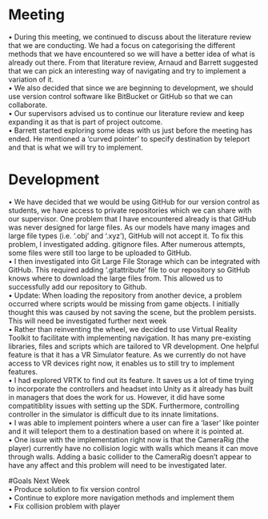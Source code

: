 <h1><a id="Meeting_0"></a>Meeting</h1>
<p>•   During this meeting, we continued to discuss about the literature review that we are conducting. We had a focus on categorising the different methods that we have encountered so we will have a better idea of what is already out there. From that literature review, Arnaud and Barrett suggested that we can pick an interesting way of navigating and try to implement a variation of it.<br>
•   We also decided that since we are beginning to development, we should use version control software like BitBucket or GitHub so that we can collaborate.<br>
•   Our supervisors advised us to continue our literature review and keep expanding it as that is part of project outcome.<br>
•   Barrett started exploring some ideas with us just before the meeting has ended. He mentioned a ‘curved pointer’ to specify destination by teleport and that is what we will try to implement.</p>
<h1><a id="Development_7"></a>Development</h1>
<p>•   We have decided that we would be using GitHub for our version control as students, we have access to private repositories which we can share with our supervisor. One problem that I have encountered already is that GitHub was never designed for large files. As our models have many images and large file types (i.e. ‘.obj’ and ‘.xyz’), GitHub will not accept it. To fix this problem, I investigated adding. gitignore files. After numerous attempts, some files were still too large to be uploaded to GitHub.<br>
•   I then investigated into Git Large File Storage which can be integrated with GitHub. This required adding ‘.gitattribute’ file to our repository so GitHub knows where to download the large files from. This allowed us to successfully add our repository to Github.<br>
•   Update: When loading the repository from another device, a problem occurred where scripts would be missing from game objects. I initially thought this was caused by not saving the scene, but the problem persists. This will need be investigated further next week<br>
•   Rather than reinventing the wheel, we decided to use Virtual Reality Toolkit to facilitate with implementing navigation. It has many pre-existing libraries, files and scripts which are tailored to VR development. One helpful feature is that it has a VR Simulator feature. As we currently do not have access to VR devices right now, it enables us to still try to implement features.<br>
•   I had explored VRTK to find out its feature. It saves us a lot of time trying to incorporate the controllers and headset into Unity as it already has built in managers that does the work for us. However, it did have some compatitiblity issues with setting up the SDK. Furthermore, controlling controller in the simulator is difficult due to its innate limitations.<br>
•   I was able to implement pointers where a user can fire a ‘laser’ like pointer and it will teleport them to a destination based on where it is pointed at.<br>
•   One issue with the implementation right now is that the CameraRig (the player) currently have no collision logic with walls which means it can move through walls. Adding a basic collider to the CameraRig doesn’t appear to have any affect and this problem will need to be investigated later.</p>
<p>#Goals Next Week<br>
•   Produce solution to fix version control<br>
•   Continue to explore more navigation methods and implement them<br>
•   Fix collision problem with player</p>
